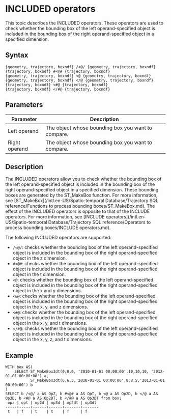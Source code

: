 # INCLUDED operators

This topic describes the INCLUDED operators. These operators are used to check whether the bounding box of the left operand-specified object is included in the bounding box of the right operand-specified object in a specified dimension.

## Syntax

```
{geometry, trajectory, boxndf} /<@/ {geometry, trajectory, boxndf}
{trajectory, boxndf} #<@# {trajectory, boxndf}
{geometry, trajectory, boxndf} <@ {geometry, trajectory, boxndf}
{geometry, trajectory, boxndf} </@ {geometry, trajectory, boxndf}
{trajectory, boxndf} <#@ {trajectory, boxndf}
{trajectory, boxndf} </#@ {trajectory, boxndf}
```

## Parameters

|Parameter|Description|
|---------|-----------|
|Left operand|The object whose bounding box you want to compare.|
|Right operand|The object whose bounding box you want to compare.|

## Description

The INCLUDED operators allow you to check whether the bounding box of the left operand-specified object is included in the bounding box of the right operand-specified object in a specified dimension. These bounding boxes are generated by the ST\_MakeBox function. For more information, see [ST\_MakeBox](/intl.en-US/Spatio-temporal Database/Trajectory SQL reference/Functions to process bounding boxes/ST_MakeBox.md). The effect of the INCLUDED operators is opposite to that of the INCLUDE operators. For more information, see [INCLUDE operators](/intl.en-US/Spatio-temporal Database/Trajectory SQL reference/Operators to process bounding boxes/INCLUDE operators.md).

The following INCLUDED operators are supported:

-   `/<@/`: checks whether the bounding box of the left operand-specified object is included in the bounding box of the right operand-specified object in the z dimension.
-   `#<@#`: checks whether the bounding box of the left operand-specified object is included in the bounding box of the right operand-specified object in the t dimension.
-   `<@`: checks whether the bounding box of the left operand-specified object is included in the bounding box of the right operand-specified object in the x and y dimensions.
-   `<&@`: checks whether the bounding box of the left operand-specified object is included in the bounding box of the right operand-specified object in the x, y, and z dimensions.
-   `<#@`: checks whether the bounding box of the left operand-specified object is included in the bounding box of the right operand-specified object in the x, y, and t dimensions.
-   `</#@`: checks whether the bounding box of the left operand-specified object is included in the bounding box of the right operand-specified object in the x, y, z, and t dimensions.

## Example

```
WITH box AS(
    SELECT ST_MakeBox3dt(0,0,0, '2010-01-01 00:00:00',10,10,10, '2012-01-01 00:00:00') a,
           ST_MakeBox3dt(6,6,3,'2010-01-01 00:00:00',8,8,5,'2013-01-01 00:00:00') b
)
SELECT b /<@/ a AS OpZ, b #<@# a AS OpT, b <@ a AS Op2D, b </@ a AS Op3D, b <#@ a AS Op2DT, b </#@ a AS Op3DT from box;
 opz | opt | op2d | op3d | op2dt | op3dt 
-----+-----+------+------+-------+-------
 t   | f   | t    | t    | f     | f
```

